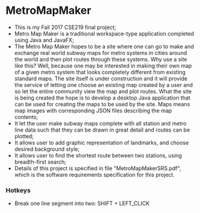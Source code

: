 # MetroMapMaker
  
* This is my Fall 2017 CSE219 final project;  
* Metro Map Maker is a traditional workspace-type application completed using Java and JavaFX;  
* The Metro Map Maker hopes to be a site where one can go to make and exchange real world subway maps for metro systems in cities around the world and then plot routes through these systems. Why use a site like this? Well, because one may be interested in making their own map of a given metro system that looks completely different from existing standard maps. The site itself is under construction and it will provide the service of letting one choose an existing map created by a user and so let the entire community view the map and plot routes. What the site is being created the hope is to develop a desktop Java application that can be used for creating the maps to be used by the site. Maps means map images with corresponding JSON files describing the map contents;
* It let the user make subway maps complete with all station and metro line data such that they can be drawn in great detail and routes can be plotted;  
* It allows user to add graphic representation of landmarks, and choose desired background style;  
* It allows user to find the shortest route between two stations, using breadth-first search;  
* Details of this project is specified in file "MetroMapMakerSRS.pdf", which is the software requirements specification for this project.

### Hotkeys
* Break one line segment into two: SHIFT + LEFT_CLICK
